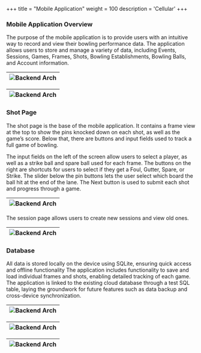 +++
title = "Mobile Application"
weight = 100
description = 'Cellular'
+++


### Mobile Application Overview

The purpose of the mobile application is to provide users with an intuitive way to record and view their bowling performance data.
The application allows users to store and manage a variety of data, including Events, Sessions, Games, Frames, Shots, Bowling Establishments, Bowling Balls, and Account information.

| ![Backend Arch](mobile_mainpage_default.jpg?width=20vw&lightbox=false) | 
|:--:|

| ![Backend Arch](mobile_mainpage_loggedin.jpg?width=20vw&lightbox=false) | 
|:--:|

### Shot Page

The shot page is the base of the mobile application. It contains a frame view at the top to show the pins knocked down on each shot, as well as the game’s score. Below that, there are buttons and input fields used to track a full game of bowling.

The input fields on the left of the screen allow users to select a player, as well as a strike ball and spare ball used for each frame.
The buttons on the right are shortcuts for users to select if they get a Foul, Gutter, Spare, or Strike.
The slider below the pin buttons lets the user select which board the ball hit at the end of the lane.
The Next button is used to submit each shot and progress through a game.

| ![Backend Arch](mobile_shotpage.jpg?width=20vw&lightbox=false) | 
|:--:|

The session page allows users to create new sessions and view old ones.

| ![Backend Arch](mobile_sessions.jpg?width=20vw&lightbox=false) | 
|:--:|

### Database
All data is stored locally on the device using SQLite, ensuring quick access and offline functionality
The application includes functionality to save and load individual frames and shots, enabling detailed tracking of each game.
The application is linked to the existing cloud database through a test SQL table, laying the groundwork for future features such as data backup and cross-device synchronization.

| ![Backend Arch](mobile_arsenal.jpg?width=20vw&lightbox=false) | 
|:--:|

| ![Backend Arch](mobile_events.jpg?width=20vw&lightbox=false) | 
|:--:|

| ![Backend Arch](mobile_testApi.jpg?width=20vw&lightbox=false) | 
|:--:|
